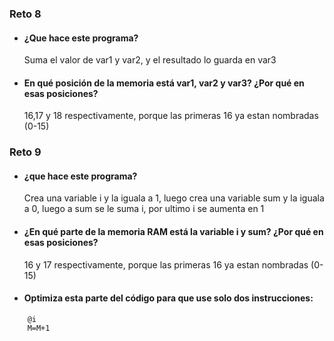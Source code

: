 ### Reto 8
* #### ¿Que hace este programa?
    Suma el valor de var1 y var2, y el resultado lo guarda en var3
* #### En qué posición de la memoria está var1, var2 y var3? ¿Por qué en esas posiciones?
    16,17 y 18 respectivamente, porque las primeras 16 ya estan nombradas (0-15)
### Reto 9
* #### ¿que hace este programa?
    Crea una variable i y la iguala a 1, luego crea una variable sum y la iguala a 0, luego a sum se le suma i, por ultimo i se aumenta en 1
* #### ¿En qué parte de la memoria RAM está la variable i y sum? ¿Por qué en esas posiciones?
    16 y 17 respectivamente, porque las primeras 16 ya estan nombradas (0-15)
* ####    Optimiza esta parte del código para que use solo dos instrucciones:
```assembly
    @i
    M=M+1
```